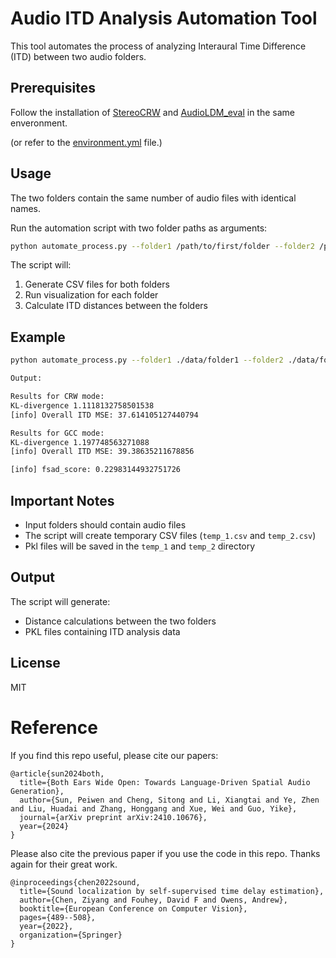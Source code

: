 
# Audio ITD Analysis Automation Tool

This tool automates the process of analyzing Interaural Time Difference (ITD) between two audio folders.

## Prerequisites

Follow the installation of [StereoCRW](https://github.com/IFICL/stereocrw) and [AudioLDM_eval](https://github.com/haoheliu/audioldm_eval) in the same enveronment.

(or refer to the [environment.yml](https://github.com/PeiwenSun2000/Both-Ears-Wide-Open/blob/main/evaluations/environment.yml) file.)


## Usage

The two folders contain the same number of audio files with identical names.

Run the automation script with two folder paths as arguments:

```bash
python automate_process.py --folder1 /path/to/first/folder --folder2 /path/to/second/folder
```

The script will:
1. Generate CSV files for both folders
2. Run visualization for each folder
3. Calculate ITD distances between the folders

## Example

```bash
python automate_process.py --folder1 ./data/folder1 --folder2 ./data/folder2

Output:

Results for CRW mode:
KL-divergence 1.1118132758501538
[info] Overall ITD MSE: 37.614105127440794

Results for GCC mode:
KL-divergence 1.197748563271088
[info] Overall ITD MSE: 39.38635211678856

[info] fsad_score: 0.22983144932751726

```

## Important Notes

- Input folders should contain audio files
- The script will create temporary CSV files (`temp_1.csv` and `temp_2.csv`)
- Pkl files will be saved in the `temp_1` and `temp_2` directory


## Output

The script will generate:
- Distance calculations between the two folders
- PKL files containing ITD analysis data

## License

MIT

# Reference

If you find this repo useful, please cite our papers:

```
@article{sun2024both,
  title={Both Ears Wide Open: Towards Language-Driven Spatial Audio Generation},
  author={Sun, Peiwen and Cheng, Sitong and Li, Xiangtai and Ye, Zhen and Liu, Huadai and Zhang, Honggang and Xue, Wei and Guo, Yike},
  journal={arXiv preprint arXiv:2410.10676},
  year={2024}
}
```

Please also cite the previous paper if you use the code in this repo. Thanks again for their great work.
```
@inproceedings{chen2022sound,
  title={Sound localization by self-supervised time delay estimation},
  author={Chen, Ziyang and Fouhey, David F and Owens, Andrew},
  booktitle={European Conference on Computer Vision},
  pages={489--508},
  year={2022},
  organization={Springer}
}
```
